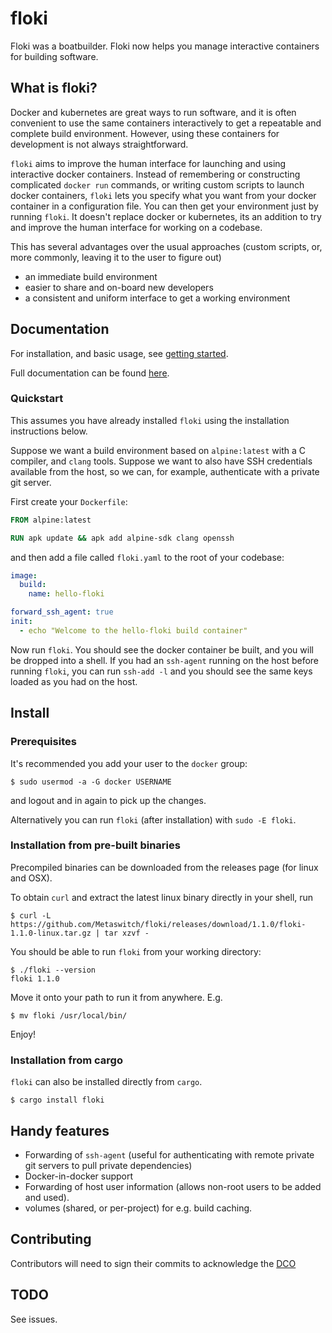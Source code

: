 # floki

Floki was a boatbuilder. Floki now helps you manage interactive containers for building software.

## What is floki?

Docker and kubernetes are great ways to run software, and it is often convenient to use the same containers interactively to get a repeatable and complete build environment. However, using these containers for development is not always straightforward.

`floki` aims to improve the human interface for launching and using interactive docker containers. Instead of remembering or constructing complicated `docker run` commands, or writing custom scripts to launch docker containers, `floki` lets you specify what you want from your docker container in a configuration file. You can then get your environment just by running `floki`. It doesn't replace docker or kubernetes, its an addition to try and improve the human interface for working on a codebase.

This has several advantages over the usual approaches (custom scripts, or, more commonly, leaving it to the user to figure out)

- an immediate build environment
- easier to share and on-board new developers
- a consistent and uniform interface to get a working environment

## Documentation

For installation, and basic usage, see [getting started](https://metaswitch.github.io/floki/documentation/getting-started/).

Full documentation can be found [here](https://metaswitch.github.io/floki/).

### Quickstart

This assumes you have already installed `floki` using the installation instructions below.

Suppose we want a build environment based on `alpine:latest` with a C compiler, and `clang` tools. Suppose we want to also have SSH credentials available from the host, so we can, for example, authenticate with a private git server.

First create your `Dockerfile`:

```dockerfile
FROM alpine:latest

RUN apk update && apk add alpine-sdk clang openssh
```

and then add a file called `floki.yaml` to the root of your codebase:


```yaml
image:
  build:
    name: hello-floki

forward_ssh_agent: true
init:
  - echo "Welcome to the hello-floki build container"
```

Now run `floki`. You should see the docker container be built, and you will be dropped into a shell. If you had an `ssh-agent` running on the host before running `floki`, you can run `ssh-add -l` and you should see the same keys loaded as you had on the host.

## Install

### Prerequisites

It's recommended you add your user to the `docker` group:

```shell
$ sudo usermod -a -G docker USERNAME
```

and logout and in again to pick up the changes.

Alternatively you can run `floki` (after installation) with `sudo -E floki`.

### Installation from pre-built binaries

Precompiled binaries can be downloaded from the releases page (for linux and OSX).

To obtain `curl` and extract the latest linux binary directly in your shell, run

```shell
$ curl -L https://github.com/Metaswitch/floki/releases/download/1.1.0/floki-1.1.0-linux.tar.gz | tar xzvf -
```

You should be able to run `floki` from your working directory:

```shell
$ ./floki --version
floki 1.1.0
```

Move it onto your path to run it from anywhere. E.g.

```shell
$ mv floki /usr/local/bin/
```

Enjoy!

### Installation from cargo

`floki` can also be installed directly from `cargo`.

```shell
$ cargo install floki
```

## Handy features

- Forwarding of `ssh-agent` (useful for authenticating with remote private git servers to pull private dependencies)
- Docker-in-docker support
- Forwarding of host user information (allows non-root users to be added and used).
- volumes (shared, or per-project) for e.g. build caching.

## Contributing

Contributors will need to sign their commits to acknowledge the [DCO](DCO)

## TODO

See issues.

